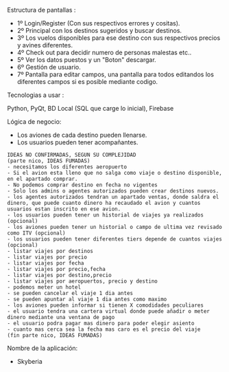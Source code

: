 Estructura de pantallas : 

- 1º Login/Register (Con sus respectivos errores y cositas).
- 2º Principal con los destinos sugeridos y buscar destinos.
- 3º Los vuelos disponibles para ese destino con sus respectivos precios y avines diferentes.
- 4º Check out para decidir numero de personas malestas etc..
- 5º Ver los datos puestos y un "Boton" descargar.
- 6º Gestión de usuario.
- 7º Pantalla para editar campos, una pantalla para todos editandos los diferentes campos si es posible mediante codigo.

Tecnologias a usar : 

Python, PyQt, BD Local (SQL que carge lo inicial), Firebase 


Lógica de negocio:

- Los aviones de cada destino pueden llenarse.
- Los usuarios pueden tener acompañantes.

>
    IDEAS NO CONFIRMADAS, SEGUN SU COMPLEJIDAD
    (parte nico, IDEAS FUMADAS)
    - necesitamos los diferentes aeropuerto
    - Si el avion esta lleno que no salga como viaje o destino disponible, en el apartado comprar.
    - No podemos comprar destino en fecha no vigentes
    - Solo los admins o agentes autorizados pueden crear destinos nuevos.
    - los agentes autorizados tendran un apartado ventas, donde saldra el dinero, que puede cuanto dinero ha recaudado el avion y cuantos usuarios estan inscrito en ese avion.
    - los usuarios pueden tener un historial de viajes ya realizados (opcional)
    - los aviones pueden tener un historial o campo de ultima vez revisado como ITV (opcional)
    - los usuarios pueden tener diferentes tiers depende de cuantos viajes (opcional)
    - listar viajes por destinos
    - listar viajes por precio
    - listar viajes por fecha
    - listar viajes por precio,fecha
    - listar viajes por destino,precio
    - listar viajes por aeropuertos, precio y destino
    - podemos meter un hotel
    - se pueden cancelar el viaje 1 dia antes 
    - se pueden apuntar al viaje 1 dia antes como maximo
    - los aviones pueden informar si tienen X comodidades peculiares
    - el usuario tendra una cartera virtual donde puede añadir o meter dinero mediante una ventana de pago
    - el usuario podra pagar mas dinero para poder elegir asiento 
    - cuanto mas cerca sea la fecha mas caro es el precio del viaje
    (fin parte nico, IDEAS FUMADAS)

Nombre de la aplicación:
- Skyberia 
